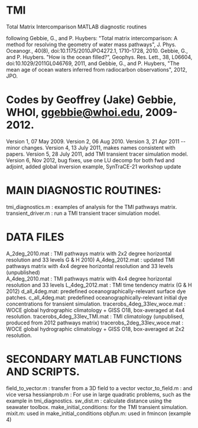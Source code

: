 # TMI
Total Matrix Intercomparison MATLAB diagnostic routines

following Gebbie, G., and P. Huybers:  "Total matrix intercomparison: A method for resolving the geometry of water mass pathways", J. Phys. Oceanogr., 40(8), doi:10.1175/2010JPO4272.1, 1710-1728, 2010. 
Gebbie, G., and P. Huybers. "How is the ocean filled?", Geophys. Res. Lett., 38, L06604, doi:10.1029/2011GL046769, 2011, and
Gebbie, G., and P. Huybers, "The mean age of ocean waters inferred from radiocarbon observations", 2012, JPO.

# Codes by Geoffrey (Jake) Gebbie, WHOI, ggebbie@whoi.edu, 2009-2012.

Version 1, 07 May 2009.
Version 2, 06 Aug 2010.
Version 3, 21 Apr 2011 -- minor changes.
Version 4, 13 July 2011, makes names consistent with papers.
Version 5, 28 July 2011, add TMI transient tracer simulation model.
Version 6, Nov 2012, bug fixes, use one LU decomp for both fwd and
                        adjoint, added global inversion example,
                        SynTraCE-21 workshop update 

# MAIN DIAGNOSTIC ROUTINES:

tmi_diagnostics.m  : examples of analysis for the TMI pathways matrix.
transient_driver.m : run a TMI transient tracer simulation model.

# DATA FILES

A_2deg_2010.mat : TMI pathways matrix with 2x2 degree horizontal
                  resolution and 33 levels  G & H 2010) 
A_4deg_2012.mat : updated TMI pathways matrix with 4x4 degree horizontal
                  resolution and 33 levels (unpublished)  
A_4deg_2010.mat : TMI pathways matrix with 4x4 degree horizontal resolution and 33 levels 
L_4deg_2012.mat : TMI time tendency matrix (G & H 2012)
d_all_4deg.mat:  predefined oceanographically-relevant surface dye patches.
c_all_4deg.mat:  predefined oceanographically-relevant initial dye concentrations for transient simulation.
tracerobs_4deg_33lev_woce.mat  : WOCE global hydrographic climatology + GISS O18, box-averaged at 4x4 resolution.
tracerobs_4deg_33lev_TMI.mat  : TMI climatology (unpublised, produced from 2012 pathways matrix)
tracerobs_2deg_33lev_woce.mat  : WOCE global hydrographic climatology + GISS O18, box-averaged at 2x2 resolution.


# SECONDARY MATLAB FUNCTIONS AND SCRIPTS. 

field_to_vector.m : transfer from a 3D field to a vector
vector_to_field.m : and vice versa
hessianprob.m : For use in large quadratic problems, such as the example
                in tmi_diagnostics.
sw_dist.m  : calculate distance using the seawater toolbox.
make_initial_conditions: for the TMI transient simulation.
mixit.m: used in make_initial_conditions
objfun.m: used in fmincon (example 4)
